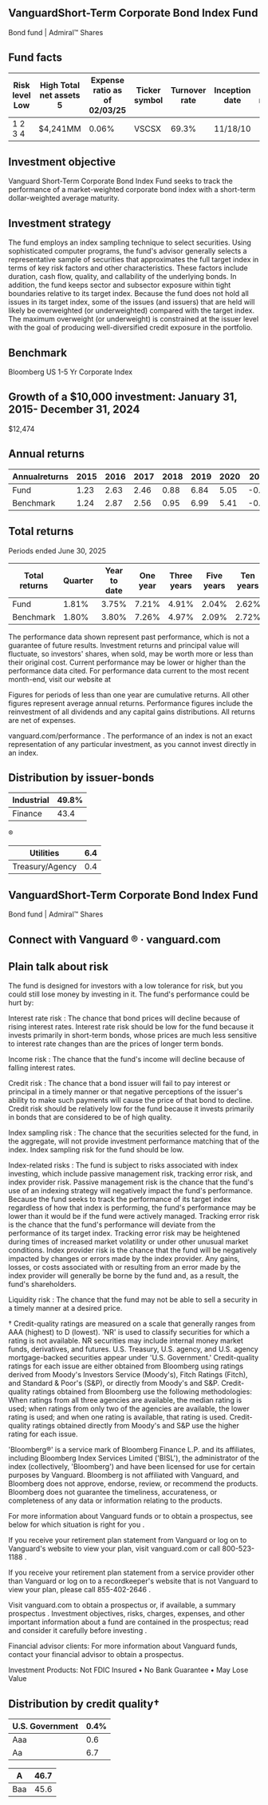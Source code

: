 ## VanguardShort-Term Corporate Bond Index Fund

Bond fund | Admiral™ Shares

## Fund facts

| Risk level Low   | High Total net assets 5   | Expense ratio as of 02/03/25   | Ticker symbol   | Turnover rate   | Inception date   |   Fund number |
|------------------|---------------------------|--------------------------------|-----------------|-----------------|------------------|---------------|
| 1 2 3 4          | $4,241MM                  | 0.06%                          | VSCSX           | 69.3%           | 11/18/10         |          1945 |

## Investment objective

Vanguard Short-Term Corporate Bond Index Fund seeks to track the performance of a market-weighted corporate bond index with a short-term dollar-weighted average maturity.

## Investment strategy

The fund employs an index sampling technique to select securities. Using sophisticated computer programs, the fund's advisor generally selects a representative sample of securities that approximates the full target index in terms of key risk factors and other characteristics. These factors include duration, cash flow, quality, and callability of the underlying bonds. In addition, the fund keeps sector and subsector exposure within tight boundaries relative to its target index. Because the fund does not hold all issues in its target index, some of the issues (and issuers) that are held will likely be overweighted (or underweighted) compared with the target index. The maximum overweight (or underweight) is constrained at the issuer level with the goal of producing well-diversified credit exposure in the portfolio.

## Benchmark

Bloomberg US 1-5 Yr Corporate Index

## Growth of a $10,000 investment:  January 31, 2015-  December 31, 2024

$12,474

<!-- image -->

## Annual returns

<!-- image -->

| Annualreturns   |   2015 |   2016 |   2017 |   2018 |   2019 |   2020 |   2021 |   2022 |   2023 |   2024 |
|-----------------|--------|--------|--------|--------|--------|--------|--------|--------|--------|--------|
| Fund            |   1.23 |   2.63 |   2.46 |   0.88 |   6.84 |   5.05 |  -0.43 |  -5.72 |   6.15 |   4.96 |
| Benchmark       |   1.24 |   2.87 |   2.56 |   0.95 |   6.99 |   5.41 |  -0.47 |  -5.62 |   6.2  |   4.95 |

## Total returns

Periods ended June 30, 2025

| Total returns   | Quarter   | Year to date   | One year   | Three years   | Five years   | Ten years   |
|-----------------|-----------|----------------|------------|---------------|--------------|-------------|
| Fund            | 1.81%     | 3.75%          | 7.21%      | 4.91%         | 2.04%        | 2.62%       |
| Benchmark       | 1.80%     | 3.80%          | 7.26%      | 4.97%         | 2.09%        | 2.72%       |

The performance data shown represent past performance, which is not a guarantee of future results. Investment returns and principal value will fluctuate, so investors' shares, when sold, may be worth more or less than their original cost. Current performance may be lower or higher than the performance data cited. For performance data current to the most recent month-end, visit our website at

Figures for periods of less than one year are cumulative returns. All other figures represent average annual returns. Performance figures include the reinvestment of all dividends and any capital gains distributions. All returns are net of expenses.

vanguard.com/performance  . The performance of an index is not an exact representation of any particular investment, as you cannot invest directly in an index.

## Distribution by issuer-bonds

<!-- image -->

| Industrial   |   49.8% |
|--------------|---------|
| Finance      |    43.4 |

®

<!-- image -->

<!-- image -->

| Utilities       |   6.4 |
|-----------------|-------|
| Treasury/Agency |   0.4 |

## VanguardShort-Term Corporate Bond Index Fund

Bond fund | Admiral™ Shares

## Connect with Vanguard   ® ·    vanguard.com

## Plain talk about risk

The fund is designed for investors with a low tolerance for risk, but you could still lose money by investing in it. The fund's performance could be hurt by:

Interest rate risk : The chance that bond prices will decline because of rising interest rates. Interest rate risk should be low for the fund because it invests primarily in short-term bonds, whose prices are much less sensitive to interest rate changes than are the prices of longer term bonds.

Income risk : The chance that the fund's income will decline because of falling interest rates.

Credit risk : The chance that a bond issuer will fail to pay interest or principal in a timely manner or that negative perceptions of the issuer's ability to make such payments will cause the price of that bond to decline. Credit risk should be relatively low for the fund because it invests primarily in bonds that are considered to be of high quality.

Index sampling risk : The chance that the securities selected for the fund, in the aggregate, will not provide investment performance matching that of the index. Index sampling risk for the fund should be low.

Index-related risks : The fund is subject to risks associated with index investing, which include passive management risk, tracking error risk, and index provider risk. Passive management risk is the chance that the fund's use of an indexing strategy will negatively impact the fund's performance. Because the fund seeks to track the performance of its target index regardless of how that index is performing, the fund's performance may be lower than it would be if the fund were actively managed. Tracking error risk is the chance that the fund's performance will deviate from the performance of its target index. Tracking error risk may be heightened during times of increased market volatility or under other unusual market conditions. Index provider risk is the chance that the fund will be negatively impacted by changes or errors made by the index provider. Any gains, losses, or costs associated with or resulting from an error made by the index provider will generally be borne by the fund and, as a result, the fund's shareholders.

Liquidity risk : The chance that the fund may not be able to sell a security in a timely manner at a desired price.

† Credit-quality ratings are measured on a scale that generally ranges from AAA (highest) to D (lowest). 'NR' is used to classify securities for which a rating is not available. NR securities may include internal money market funds, derivatives, and futures. U.S. Treasury, U.S. agency, and U.S. agency mortgage-backed securities appear under 'U.S. Government.' Credit-quality ratings for each issue are either obtained from Bloomberg using ratings derived from Moody's Investors Service (Moody's), Fitch Ratings (Fitch), and Standard &amp; Poor's (S&amp;P), or directly from Moody's and S&amp;P. Credit-quality ratings obtained from Bloomberg use the following methodologies: When ratings from all three agencies are available, the median rating is used; when ratings from only two of the agencies are available, the lower rating is used; and when one rating is available, that rating is used. Credit-quality ratings obtained directly from Moody's and S&amp;P use the higher rating for each issue.

'Bloomberg®' is a service mark of Bloomberg Finance L.P. and its affiliates, including Bloomberg Index Services Limited ('BISL'), the administrator of the index (collectively, 'Bloomberg') and have been licensed for use for certain purposes by Vanguard. Bloomberg is not affiliated with Vanguard, and Bloomberg does not approve, endorse, review, or recommend the products. Bloomberg does not guarantee the timeliness, accurateness, or completeness of any data or information relating to the products.

For more information about Vanguard funds or to obtain a prospectus, see below for which situation is right for you .

If you receive your retirement plan statement from Vanguard or log on to Vanguard's website to view your plan, visit vanguard.com or call 800-523-1188 .

If you receive your retirement plan statement from a service provider other than Vanguard or log on to a recordkeeper's website that is not Vanguard to view your plan, please call 855-402-2646 .

Visit vanguard.com to obtain a prospectus or, if available, a summary prospectus . Investment objectives, risks, charges, expenses, and other important information about a fund are contained in the prospectus; read and consider it carefully before investing .

Financial advisor clients: For more information about Vanguard funds, contact your financial advisor to obtain a prospectus.

Investment Products: Not FDIC Insured • No Bank Guarantee • May Lose Value

## Distribution by credit quality†

| U.S. Government   |   0.4% |
|-------------------|--------|
| Aaa               |    0.6 |
| Aa                |    6.7 |

<!-- image -->

<!-- image -->

| A   |   46.7 |
|-----|--------|
| Baa |   45.6 |